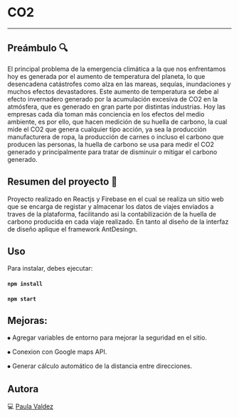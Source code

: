 # CO2
***

## Preámbulo :mag:
El principal problema de la emergencia climática a la que nos enfrentamos hoy es generada
por el aumento de temperatura del planeta, lo que desencadena catástrofes como alza en
las mareas, sequías, inundaciones y muchos efectos devastadores. Este aumento de
temperatura se debe al efecto invernadero generado por la acumulación excesiva de CO2
en la atmósfera, que es generado en gran parte por distintas industrias.
Hoy las empresas cada día toman más conciencia en los efectos del medio ambiente, es
por ello, que hacen medición de su huella de carbono, la cual mide el CO2 que genera
cualquier tipo acción, ya sea la producción manufacturera de ropa, la producción de carnes
o incluso el carbono que producen las personas, la huella de carbono se usa para medir el
CO2 generado y principalmente para tratar de disminuir o mitigar el carbono generado.

## Resumen del proyecto :pencil:
Proyecto realizado en Reactjs y Firebase en el cual se realiza un
sitio web que se encarga de registar y almacenar los datos de viajes enviados a traves de la 
plataforma, facilitando asi la contabilización de la huella de carbono producida en cada viaje realizado.
En tanto al diseño de la interfaz de diseño aplique el framework AntDesingn.

## Uso

Para instalar, debes ejecutar:

#### `npm install`

#### `npm start`

## Mejoras:

⦁ Agregar variables de entorno para mejorar la seguridad en el sitio.

⦁ Conexion con Google maps API.

⦁ Generar cálculo automático de la distancia entre direcciones.


## Autora
 💻 [Paula Valdez](https://github.com/pmvaldez)

